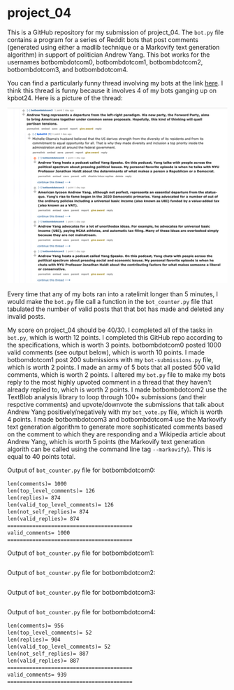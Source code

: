 # project_04

This is a GitHub repository for my submission of project_04. The `bot.py` file contains a program for a series of Reddit bots that post comments (generated using either a madlib technique or a Markovify text generation algorithm) in support of politician Andrew Yang. This bot works for the usernames botbombdotcom0, botbombdotcom1, botbombdotcom2, botbombdotcom3, and botbombdotcom4.

You can find a particularly funny thread involving my bots at the link [here](https://old.reddit.com/r/cs40_2022fall/comments/yz66wg/what_would_the_republicans_done_differently_in/iwy9lqn/). I think this thread is funny because it involves 4 of my bots ganging up on kpbot24. Here is a picture of the thread:

![Picture of thread involving my bots](redditthread.png)

Every time that any of my bots ran into a ratelimit longer than 5 minutes, I would make the `bot.py` file call a function in the `bot_counter.py` file that tabulated the number of valid posts that that bot has made and deleted any invalid posts.

My score on project_04 should be 40/30. I completed all of the tasks in `bot.py`, which is worth 12 points. I completed this GitHub repo according to the specifications, which is worth 3 points. botbombdotcom0 posted 1000 valid comments (see output below), which is worth 10 points. I made botbomdotcom1 post 200 submissions with my `bot-submissions.py` file, which is worth 2 points. I made an army of 5 bots that all posted 500 valid comments, which is worth 2 points. I altered my `bot.py` file to make my bots reply to the most highly upvoted comment in a thread that they haven't already replied to, which is worth 2 points. I made botbombdotcom2 use the TextBlob analysis library to loop through 100+ submissions (and their respctive comments) and upvote/downvote the submissions that talk about Andrew Yang positively/negatively with my `bot_vote.py` file, which is worth 4 points. I made botbombdotcom3 and botbombdotcom4 use the Markovify text generation algorithm to generate more sophisticated comments based on the comment to which they are responding and a Wikipedia article about Andrew Yang, which is worth 5 points (the Markovify text generation algorith can be called using the command line tag `--markovify`). This is equal to 40 points total.

Output of `bot_counter.py` file for botbombdotcom0:
```
len(comments)= 1000
len(top_level_comments)= 126
len(replies)= 874
len(valid_top_level_comments)= 126
len(not_self_replies)= 874
len(valid_replies)= 874
========================================
valid_comments= 1000
========================================
```
Output of `bot_counter.py` file for botbombdotcom1:
```

```
Output of `bot_counter.py` file for botbombdotcom2:
```

```
Output of `bot_counter.py` file for botbombdotcom3:
```

```
Output of `bot_counter.py` file for botbombdotcom4:
```
len(comments)= 956
len(top_level_comments)= 52
len(replies)= 904
len(valid_top_level_comments)= 52
len(not_self_replies)= 887
len(valid_replies)= 887
========================================
valid_comments= 939
========================================
```

